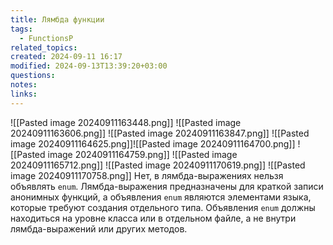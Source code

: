 ```yaml
---
title: Лямбда функции
tags:
  - FunctionsP
related_topics: 
created: 2024-09-11 16:17
modified: 2024-09-13T13:39:20+03:00
questions: 
notes: 
links: 
---
```


![[Pasted image 20240911163448.png]]
![[Pasted image 20240911163606.png]]
![[Pasted image 20240911163847.png]]
 ![[Pasted image 20240911164625.png]]![[Pasted image 20240911164700.png]]
 ![[Pasted image 20240911164759.png]]
 ![[Pasted image 20240911165712.png]]
 ![[Pasted image 20240911170619.png]]
 ![[Pasted image 20240911170758.png]]
Нет, в лямбда-выражениях нельзя объявлять `enum`. Лямбда-выражения предназначены для краткой записи анонимных функций, а объявления `enum` являются элементами языка, которые требуют создания отдельного типа. Объявления `enum` должны находиться на уровне класса или в отдельном файле, а не внутри лямбда-выражений или других методов.